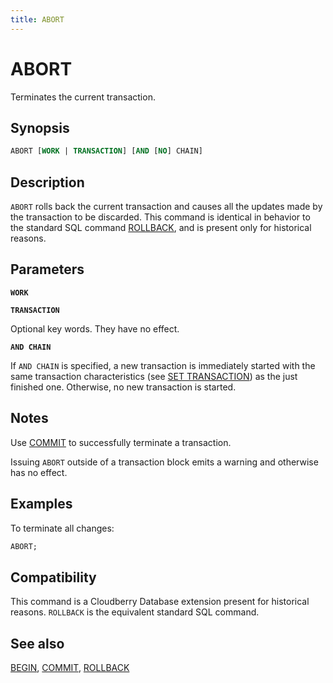 ```yaml
---
title: ABORT
---
```


# ABORT

Terminates the current transaction.

## Synopsis

```sql
ABORT [WORK | TRANSACTION] [AND [NO] CHAIN]
```

## Description

`ABORT` rolls back the current transaction and causes all the updates made by the transaction to be discarded. This command is identical in behavior to the standard SQL command [ROLLBACK](/docs/sql-stmts/sql-stmt-rollback.md), and is present only for historical reasons.

## Parameters

**`WORK`**

**`TRANSACTION`**

Optional key words. They have no effect.

**`AND CHAIN`**

If `AND CHAIN` is specified, a new transaction is immediately started with the same transaction characteristics (see [SET TRANSACTION](/docs/sql-stmts/sql-stmt-set-transaction.md)) as the just finished one. Otherwise, no new transaction is started.

## Notes

Use [COMMIT](/docs/sql-stmts/sql-stmt-commit.md) to successfully terminate a transaction.

Issuing `ABORT` outside of a transaction block emits a warning and otherwise has no effect.

## Examples

To terminate all changes:

```sql
ABORT;
```

## Compatibility

This command is a Cloudberry Database extension present for historical reasons. `ROLLBACK` is the equivalent standard SQL command.

## See also

[BEGIN](/docs/sql-stmts/sql-stmt-begin.md), [COMMIT](/docs/sql-stmts/sql-stmt-commit.md), [ROLLBACK](/docs/sql-stmts/sql-stmt-rollback.md)
